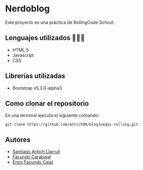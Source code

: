 # Nerdoblog
Este proyecto es una práctica de RollingCode School. 
## Lenguajes utilizados 👨🏻‍💻
- HTML 5 
- Javascript
- CSS
## Librerías utilizadas
- Bootstrap v5.3.0-alpha3
## Como clonar el repositorio
En una terminal ejecuta el siguiente comando:
```
git clone https://github.com/antich98/blogJuegos-rolling.git
```
## Autores
- [Santiago Antich Llarrull](https://github.com/antich98) 
- [Facundo Carabajal](https://github.com/carabajal-facundo)
- [Enzo Facundo Cajal](https://github.com/FacundoCajal199)